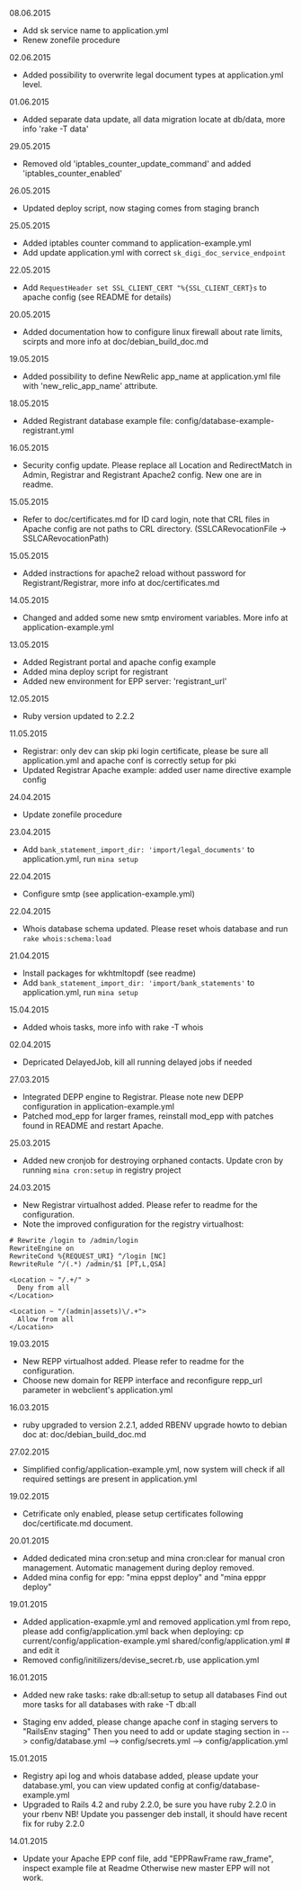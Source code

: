 08.06.2015

* Add sk service name to application.yml
* Renew zonefile procedure

02.06.2015

* Added possibility to overwrite legal document types at application.yml level.

01.06.2015

* Added separate data update, all data migration locate at db/data, more info 'rake -T data'

29.05.2015

* Removed old 'iptables_counter_update_command' and added 'iptables_counter_enabled'

26.05.2015

* Updated deploy script, now staging comes from staging branch

25.05.2015

* Added iptables counter command to application-example.yml
* Add update application.yml with correct `sk_digi_doc_service_endpoint`

22.05.2015

* Add `RequestHeader set SSL_CLIENT_CERT "%{SSL_CLIENT_CERT}s` to apache config (see README for details)

20.05.2015

* Added documentation how to configure linux firewall about rate limits, scirpts and more info at doc/debian_build_doc.md

19.05.2015

* Added possibility to define NewRelic app_name at application.yml file with 'new_relic_app_name' attribute. 

18.05.2015

* Added Registrant database example file: config/database-example-registrant.yml

16.05.2015

* Security config update. Please replace all Location and RedirectMatch 
  in Admin, Registrar and Registrant Apache2 config. New one are in readme.

15.05.2015

* Refer to doc/certificates.md for ID card login, note that CRL files in Apache config are not paths to CRL directory. (SSLCARevocationFile -> SSLCARevocationPath)

15.05.2015

* Added instractions for apache2 reload without password for Registrant/Registrar, 
  more info at doc/certificates.md

14.05.2015

* Changed and added some new smtp enviroment variables. More info at application-example.yml

13.05.2015

* Added Registrant portal and apache config example
* Added mina deploy script for registrant
* Added new environment for EPP server: 'registrant_url'

12.05.2015

* Ruby version updated to 2.2.2

11.05.2015

* Registrar: only dev can skip pki login certificate, 
  please be sure all application.yml and apache conf is correctly setup for pki
* Updated Registrar Apache example: added user name directive example config

24.04.2015

* Update zonefile procedure

23.04.2015

* Add `bank_statement_import_dir: 'import/legal_documents'` to application.yml, run `mina setup`

22.04.2015

* Configure smtp (see application-example.yml)

22.04.2015

* Whois database schema updated. Please reset whois database and run `rake whois:schema:load`

21.04.2015

* Install packages for wkhtmltopdf (see readme)
* Add `bank_statement_import_dir: 'import/bank_statements'` to application.yml, run `mina setup`

15.04.2015

* Added whois tasks, more info with rake -T whois

02.04.2015

* Depricated DelayedJob, kill all running delayed jobs if needed

27.03.2015
 
* Integrated DEPP engine to Registrar. Please note new DEPP configuration in application-example.yml
* Patched mod_epp for larger frames, reinstall mod_epp with patches found in README and restart Apache.

25.03.2015

* Added new cronjob for destroying orphaned contacts. Update cron by running `mina cron:setup` in registry project

24.03.2015

* New Registrar virtualhost added. Please refer to readme for the configuration.
* Note the improved configuration for the registry virtualhost:

```
# Rewrite /login to /admin/login
RewriteEngine on
RewriteCond %{REQUEST_URI} ^/login [NC]
RewriteRule ^/(.*) /admin/$1 [PT,L,QSA]

<Location ~ "/.+/" >
  Deny from all
</Location>

<Location ~ "/(admin|assets)\/.+">
  Allow from all
</Location>
```

19.03.2015

* New REPP virtualhost added. Please refer to readme for the configuration.
* Choose new domain for REPP interface and reconfigure repp_url parameter in webclient's application.yml

16.03.2015

* ruby upgraded to version 2.2.1, added RBENV upgrade howto to debian doc at: doc/debian_build_doc.md

27.02.2015

* Simplified config/application-example.yml, 
  now system will check if all required settings are present in application.yml 

19.02.2015

* Cetrificate only enabled, please setup certificates following doc/certificate.md document.

20.01.2015

* Added dedicated mina cron:setup and mina cron:clear for manual cron management.
  Automatic management during deploy removed.
* Added mina config for epp: "mina eppst deploy" and "mina epppr deploy" 

19.01.2015

* Added application-exapmle.yml and removed application.yml from repo, please 
  add config/application.yml back when deploying:
  cp current/config/application-example.yml shared/config/application.yml # and edit it
* Removed config/initilizers/devise_secret.rb, use application.yml

16.01.2015

* Added new rake tasks: rake db:all:setup to setup all databases
  Find out more tasks for all databases with rake -T db:all

* Staging env added, please change apache conf in staging servers to "RailsEnv staging"
  Then you need to add or update staging section in
  --> config/database.yml
  --> config/secrets.yml
  --> config/application.yml

15.01.2015

* Registry api log and whois database added, please update your database.yml,
  you can view updated config at config/database-example.yml
* Upgraded to Rails 4.2 and ruby 2.2.0, be sure you have ruby 2.2.0 in your rbenv 
  NB! Update you passenger deb install, it should have recent fix for ruby 2.2.0

14.01.2015

* Update your Apache EPP conf file, add "EPPRawFrame raw_frame", inspect example file at Readme
  Otherwise new master EPP will not work.
